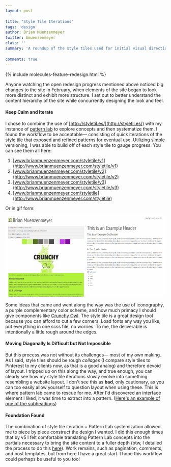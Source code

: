 ```yaml
---
layout: post

title: "Style Tile Iterations"
tags: 'design'
author: Brian Muenzenmeyer
twitter: bmuenzenmeyer
class: ''
summary: 'A roundup of the style tiles used for initial visual direction on the redesign'

comments: true
---
```


{% include molecules-feature-redesign.html %}

Anyone watching the open redesign progress mentioned above noticed big changes to the site in February, when elements of the site began to look more distinct and exhibit more structure. I set out to better understand the content hierarchy of the site while concurrently designing the look and feel.

#### Keep Calm and Iterate
I chose to combine the use of [http://styletil.es/](http://styletil.es/) with my instance of [pattern lab](http://www.brianmuenzenmeyer.com/patternlab/public/index.html) to explore concepts and then systematize them. I found the workflow to be acceptable&mdash; consisting of quick iterations of the style tile that exposed and refined patterns for eventual use. Utilizing simple versioning, I was able to build off of each style tile to gauge progress. You can see them all here:

1. [www.brianmuenzenmeyer.com/styletile/v1](http://www.brianmuenzenmeyer.com/styletile/v1)
2. [www.brianmuenzenmeyer.com/styletile/v2](http://www.brianmuenzenmeyer.com/styletile/v2)
3. [www.brianmuenzenmeyer.com/styletile/v3](http://www.brianmuenzenmeyer.com/styletile/v3)
4. [www.brianmuenzenmeyer.com/styletile](http://www.brianmuenzenmeyer.com/styletile)

Or in gif form:

![Style Tile Iterations](/img/styletile.gif)

Some ideas that came and went along the way was the use of iconography, a purple complementary color scheme, and how much primacy I should give components like [Crunchy Owl](http://crunchyowl.com). The style tile is a great design tool because you can afford to cut a few corners. Load fonts any way you like, put everything in one scss file, no worries. To me, the deliverable is intentionally a little rough around the edges.

#### Moving Diagonally Is Difficult but Not Impossible
But this process was not without its challenges&mdash; most of my own making. As I said, style tiles should be rough *collages* (I compare style tiles to Pinterest to my clients now, as that is a good analog) and therefore devoid of layout. I tripped up on this along the way, and true enough, you can clearly see how my style tile iterations slowly evolve into something resembling a website layout. I don't see this as __bad__, only cautionary, as you can too easily allow yourself to question layout when using these. This is where pattern lab came to rescue for me. After I'd discovered an interface element I liked, it was time to extract into a pattern. ([Here's an example of one of the subheadings](http://www.brianmuenzenmeyer.com/patternlab/public/?p=atoms-striped-background))

#### Foundation Found
The combination of style tile iteration + Pattern Lab systemization allowed me to piece by piece construct the design I wanted. I did this enough times that by v5 I felt comfortable translating Pattern Lab concepts into the partials necessary to bring the site content to a fuller depth (btw, I detailed the process to do this [here](http://www.brianmuenzenmeyer.com/using-patternlab-to-design-build-and-maintain-a-website)). Work remains, such as pagination, comments, and post templates, but from here I have a great start. I hope this workflow could perhaps be useful to you too!
